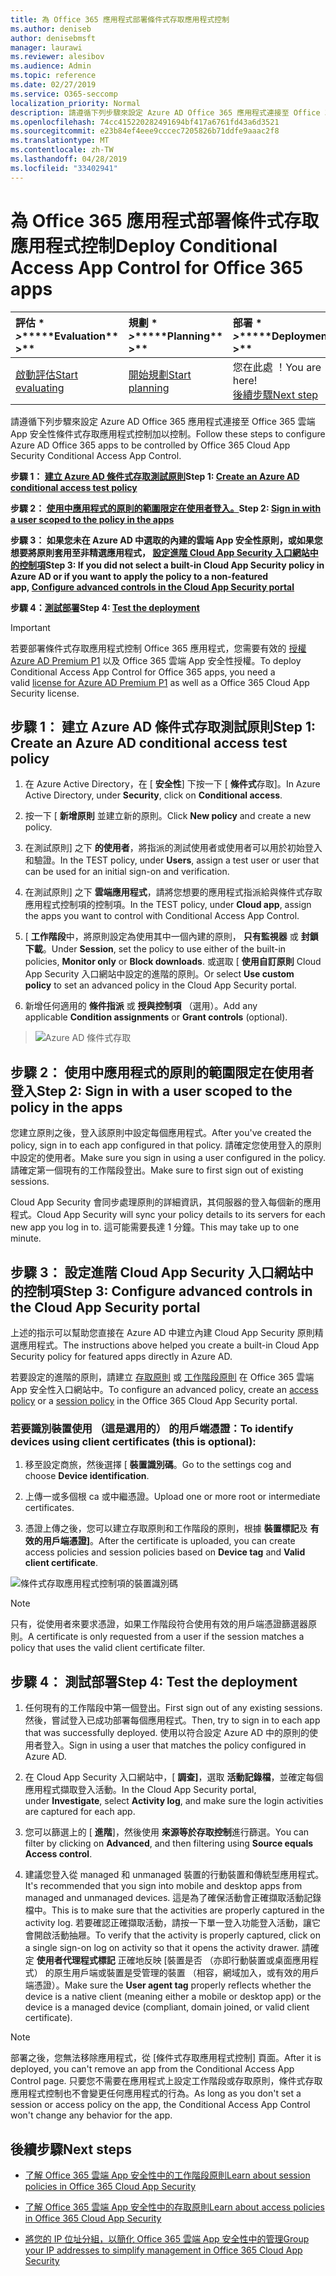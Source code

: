 ```yaml
---
title: 為 Office 365 應用程式部署條件式存取應用程式控制
ms.author: deniseb
author: denisebmsft
manager: laurawi
ms.reviewer: alesibov
ms.audience: Admin
ms.topic: reference
ms.date: 02/27/2019
ms.service: O365-seccomp
localization_priority: Normal
description: 請遵循下列步驟來設定 Azure AD Office 365 應用程式連接至 Office 365 雲端 App 安全性條件式存取應用程式控制加以控制。
ms.openlocfilehash: 74cc415220282491694bf417a6761fd43a6d3521
ms.sourcegitcommit: e23b84ef4eee9cccec7205826b71ddfe9aaac2f8
ms.translationtype: MT
ms.contentlocale: zh-TW
ms.lasthandoff: 04/28/2019
ms.locfileid: "33402941"
---
```

# <a name="deploy-conditional-access-app-control-for-office-365-apps"></a><span data-ttu-id="e4973-103">為 Office 365 應用程式部署條件式存取應用程式控制</span><span class="sxs-lookup"><span data-stu-id="e4973-103">Deploy Conditional Access App Control for Office 365 apps</span></span>

|<span data-ttu-id="e4973-104">評估 \* *\>*\*</span><span class="sxs-lookup"><span data-stu-id="e4973-104">\*\*\*\*Evaluation\*\* \>\*\*</span></span>|<span data-ttu-id="e4973-105">規劃 \* *\>*\*</span><span class="sxs-lookup"><span data-stu-id="e4973-105">\*\*\*\*Planning\*\* \>\*\*</span></span>|<span data-ttu-id="e4973-106">部署 \* *\>*\*</span><span class="sxs-lookup"><span data-stu-id="e4973-106">\*\*\*\*Deployment\*\* \>\*\*</span></span>|<span data-ttu-id="e4973-107">使用率 \* \* \*</span><span class="sxs-lookup"><span data-stu-id="e4973-107">\*\*\*\*Utilization\*\*\*\*</span></span>|
|:-----|:-----|:-----|:-----|
|[<span data-ttu-id="e4973-108">啟動評估</span><span class="sxs-lookup"><span data-stu-id="e4973-108">Start evaluating</span></span>](office-365-cas-overview.md) <br/> |[<span data-ttu-id="e4973-109">開始規劃</span><span class="sxs-lookup"><span data-stu-id="e4973-109">Start planning</span></span>](get-ready-for-office-365-cas.md) <br/> |<span data-ttu-id="e4973-110">您在此處 ！</span><span class="sxs-lookup"><span data-stu-id="e4973-110">You are here!</span></span>  <br/> [<span data-ttu-id="e4973-111">後續步驟</span><span class="sxs-lookup"><span data-stu-id="e4973-111">Next step</span></span>](ocas-session-policies.md) <br/> |[<span data-ttu-id="e4973-112">開始使用</span><span class="sxs-lookup"><span data-stu-id="e4973-112">Start utilizing</span></span>](utilization-activities-for-ocas.md) <br/> |

<span data-ttu-id="e4973-113">請遵循下列步驟來設定 Azure AD Office 365 應用程式連接至 Office 365 雲端 App 安全性條件式存取應用程式控制加以控制。</span><span class="sxs-lookup"><span data-stu-id="e4973-113">Follow these steps to configure Azure AD Office 365 apps to be controlled by Office 365 Cloud App Security Conditional Access App Control.</span></span>

<span data-ttu-id="e4973-114">**步驟 1： [建立 Azure AD 條件式存取測試原則](#step-1-create-an-azure-ad-conditional-access-test-policy)**</span><span class="sxs-lookup"><span data-stu-id="e4973-114">**Step 1: [Create an Azure AD conditional access test policy](#step-1-create-an-azure-ad-conditional-access-test-policy)**</span></span>

<span data-ttu-id="e4973-115">**步驟 2： [使用中應用程式的原則的範圍限定在使用者登入。](#step-2-sign-in-with-a-user-scoped-to-the-policy-in-the-apps)**</span><span class="sxs-lookup"><span data-stu-id="e4973-115">**Step 2: [Sign in with a user scoped to the policy in the apps](#step-2-sign-in-with-a-user-scoped-to-the-policy-in-the-apps)**</span></span>

<span data-ttu-id="e4973-116">**步驟 3： 如果您未在 Azure AD 中選取的內建的雲端 App 安全性原則，或如果您想要將原則套用至非精選應用程式， [設定進階 Cloud App Security 入口網站中的控制項](#step-3-configure-advanced-controls-in-the-cloud-app-security-portal)**</span><span class="sxs-lookup"><span data-stu-id="e4973-116">**Step 3: If you did not select a built-in Cloud App Security policy in Azure AD or if you want to apply the policy to a non-featured app, [Configure advanced controls in the Cloud App Security portal](#step-3-configure-advanced-controls-in-the-cloud-app-security-portal)**</span></span>

<span data-ttu-id="e4973-117">**步驟 4：[測試部署](#step-4-test-the-deployment)**</span><span class="sxs-lookup"><span data-stu-id="e4973-117">**Step 4: [Test the deployment](#step-4-test-the-deployment)**</span></span>

> [!IMPORTANT]
> <span data-ttu-id="e4973-118">若要部署條件式存取應用程式控制 Office 365 應用程式，您需要有效的 [授權 Azure AD Premium P1](https://docs.microsoft.com/azure/active-directory/license-users-groups) 以及 Office 365 雲端 App 安全性授權。</span><span class="sxs-lookup"><span data-stu-id="e4973-118">To deploy Conditional Access App Control for Office 365 apps, you need a valid [license for Azure AD Premium P1](https://docs.microsoft.com/azure/active-directory/license-users-groups) as well as a Office 365 Cloud App Security license.</span></span>

## <a name="step-1-create-an-azure-ad-conditional-access-test-policy"></a><span data-ttu-id="e4973-119">步驟 1： 建立 Azure AD 條件式存取測試原則</span><span class="sxs-lookup"><span data-stu-id="e4973-119">Step 1: Create an Azure AD conditional access test policy</span></span> 

1. <span data-ttu-id="e4973-120">在 Azure Active Directory，在 [ **安全性**] 下按一下 [ **條件式**存取]。</span><span class="sxs-lookup"><span data-stu-id="e4973-120">In Azure Active Directory, under **Security**, click on **Conditional access**.</span></span>

2. <span data-ttu-id="e4973-121">按一下 [ **新增原則** 並建立新的原則。</span><span class="sxs-lookup"><span data-stu-id="e4973-121">Click **New policy** and create a new policy.</span></span>

3. <span data-ttu-id="e4973-122">在測試原則] 之下 **的使用者**，將指派的測試使用者或使用者可以用於初始登入和驗證。</span><span class="sxs-lookup"><span data-stu-id="e4973-122">In the TEST policy, under **Users**, assign a test user or user that can be used for an initial sign-on and verification.</span></span>

4. <span data-ttu-id="e4973-123">在測試原則] 之下 **雲端應用程式**，請將您想要的應用程式指派給與條件式存取應用程式控制項的控制項。</span><span class="sxs-lookup"><span data-stu-id="e4973-123">In the TEST policy, under **Cloud app**, assign the apps you want to control with Conditional Access App Control.</span></span>

5. <span data-ttu-id="e4973-124">[ **工作階段**中，將原則設定為使用其中一個內建的原則， **只有監視器** 或 **封鎖下載**。</span><span class="sxs-lookup"><span data-stu-id="e4973-124">Under **Session**, set the policy to use either of the built-in policies, **Monitor only** or **Block downloads**.</span></span> <span data-ttu-id="e4973-125">或選取 [ **使用自訂原則** Cloud App Security 入口網站中設定的進階的原則。</span><span class="sxs-lookup"><span data-stu-id="e4973-125">Or select **Use custom policy** to set an advanced policy in the Cloud App Security portal.</span></span>

6. <span data-ttu-id="e4973-126">新增任何適用的 **條件指派** 或 **授與控制項** （選用）。</span><span class="sxs-lookup"><span data-stu-id="e4973-126">Add any applicable **Condition assignments** or **Grant controls** (optional).</span></span>

> ![Azure AD 條件式存取](media/OCASimage1.png)

## <a name="step-2-sign-in-with-a-user-scoped-to-the-policy-in-the-apps"></a><span data-ttu-id="e4973-128">步驟 2： 使用中應用程式的原則的範圍限定在使用者登入</span><span class="sxs-lookup"><span data-stu-id="e4973-128">Step 2: Sign in with a user scoped to the policy in the apps</span></span> 

<span data-ttu-id="e4973-129">您建立原則之後，登入該原則中設定每個應用程式。</span><span class="sxs-lookup"><span data-stu-id="e4973-129">After you've created the policy, sign in to each app configured in that policy.</span></span> <span data-ttu-id="e4973-130">請確定您使用登入的原則中設定的使用者。</span><span class="sxs-lookup"><span data-stu-id="e4973-130">Make sure you sign in using a user configured in the policy.</span></span> <span data-ttu-id="e4973-131">請確定第一個現有的工作階段登出。</span><span class="sxs-lookup"><span data-stu-id="e4973-131">Make sure to first sign out of existing sessions.</span></span>

<span data-ttu-id="e4973-132">Cloud App Security 會同步處理原則的詳細資訊，其伺服器的登入每個新的應用程式。</span><span class="sxs-lookup"><span data-stu-id="e4973-132">Cloud App Security will sync your policy details to its servers for each new app you log in to.</span></span> <span data-ttu-id="e4973-133">這可能需要長達 1 分鐘。</span><span class="sxs-lookup"><span data-stu-id="e4973-133">This may take up to one minute.</span></span>

## <a name="step-3-configure-advanced-controls-in-the-cloud-app-security-portal"></a><span data-ttu-id="e4973-134">步驟 3： 設定進階 Cloud App Security 入口網站中的控制項</span><span class="sxs-lookup"><span data-stu-id="e4973-134">Step 3: Configure advanced controls in the Cloud App Security portal</span></span> 

<span data-ttu-id="e4973-135">上述的指示可以幫助您直接在 Azure AD 中建立內建 Cloud App Security 原則精選應用程式。</span><span class="sxs-lookup"><span data-stu-id="e4973-135">The instructions above helped you create a built-in Cloud App Security policy for featured apps directly in Azure AD.</span></span>

<span data-ttu-id="e4973-136">若要設定的進階的原則，請建立 [存取原則](ocas-access-policies.md) 或 [工作階段原則](ocas-session-policies.md) 在 Office 365 雲端 App 安全性入口網站中。</span><span class="sxs-lookup"><span data-stu-id="e4973-136">To configure an advanced policy, create an [access policy](ocas-access-policies.md) or a [session policy](ocas-session-policies.md) in the Office 365 Cloud App Security portal.</span></span>

### <a name="to-identify-devices-using-client-certificates-this-is-optional"></a><span data-ttu-id="e4973-137">若要識別裝置使用 （這是選用的） 的用戶端憑證：</span><span class="sxs-lookup"><span data-stu-id="e4973-137">To identify devices using client certificates (this is optional):</span></span>

1. <span data-ttu-id="e4973-138">移至設定商旅，然後選擇 [ **裝置識別碼**。</span><span class="sxs-lookup"><span data-stu-id="e4973-138">Go to the settings cog and choose **Device identification**.</span></span>

2. <span data-ttu-id="e4973-139">上傳一或多個根 ca 或中繼憑證。</span><span class="sxs-lookup"><span data-stu-id="e4973-139">Upload one or more root or intermediate certificates.</span></span>

3. <span data-ttu-id="e4973-140">憑證上傳之後，您可以建立存取原則和工作階段的原則，根據 **裝置標記**及 **有效的用戶端憑證]**。</span><span class="sxs-lookup"><span data-stu-id="e4973-140">After the certificate is uploaded, you can create access policies and session policies based on **Device tag** and **Valid client certificate**.</span></span>

![條件式存取應用程式控制項的裝置識別碼](media/OCASimage2.png)

> [!NOTE]
> <span data-ttu-id="e4973-142">只有，從使用者來要求憑證，如果工作階段符合使用有效的用戶端憑證篩選器原則。</span><span class="sxs-lookup"><span data-stu-id="e4973-142">A certificate is only requested from a user if the session matches a policy that uses the valid client certificate filter.</span></span>
> 
## <a name="step-4-test-the-deployment"></a><span data-ttu-id="e4973-143">步驟 4： 測試部署</span><span class="sxs-lookup"><span data-stu-id="e4973-143">Step 4: Test the deployment</span></span> 

1. <span data-ttu-id="e4973-144">任何現有的工作階段中第一個登出。</span><span class="sxs-lookup"><span data-stu-id="e4973-144">First sign out of any existing sessions.</span></span> <span data-ttu-id="e4973-145">然後，嘗試登入已成功部署每個應用程式。</span><span class="sxs-lookup"><span data-stu-id="e4973-145">Then, try to sign in to each app that was successfully deployed.</span></span> <span data-ttu-id="e4973-146">使用以符合設定 Azure AD 中的原則的使用者登入。</span><span class="sxs-lookup"><span data-stu-id="e4973-146">Sign in using a user that matches the policy configured in Azure AD.</span></span>

2. <span data-ttu-id="e4973-147">在 Cloud App Security 入口網站中，[ **調查]**，選取 **活動記錄檔**，並確定每個應用程式擷取登入活動。</span><span class="sxs-lookup"><span data-stu-id="e4973-147">In the Cloud App Security portal, under **Investigate**, select **Activity log**, and make sure the login activities are captured for each app.</span></span>

3. <span data-ttu-id="e4973-148">您可以篩選上的 [ **進階**]，然後使用 **來源等於存取控制**進行篩選。</span><span class="sxs-lookup"><span data-stu-id="e4973-148">You can filter by clicking on **Advanced**, and then filtering using **Source equals Access control**.</span></span>

4. <span data-ttu-id="e4973-149">建議您登入從 managed 和 unmanaged 裝置的行動裝置和傳統型應用程式。</span><span class="sxs-lookup"><span data-stu-id="e4973-149">It's recommended that you sign into mobile and desktop apps from managed and unmanaged devices.</span></span> <span data-ttu-id="e4973-150">這是為了確保活動會正確擷取活動記錄檔中。</span><span class="sxs-lookup"><span data-stu-id="e4973-150">This is to make sure that the activities are properly captured in the activity log.</span></span> <span data-ttu-id="e4973-151">若要確認正確擷取活動，請按一下單一登入功能登入活動，讓它會開啟活動抽屜。</span><span class="sxs-lookup"><span data-stu-id="e4973-151">To verify that the activity is properly captured, click on a single sign-on log on activity so that it opens the activity drawer.</span></span> <span data-ttu-id="e4973-152">請確定 **使用者代理程式標記** 正確地反映 [裝置是否 （亦即行動裝置或桌面應用程式） 的原生用戶端或裝置是受管理的裝置 （相容，網域加入，或有效的用戶端憑證）。</span><span class="sxs-lookup"><span data-stu-id="e4973-152">Make sure the **User agent tag** properly reflects whether the device is a native client (meaning either a mobile or desktop app) or the device is a managed device (compliant, domain joined, or valid client certificate).</span></span>

> [!NOTE]
> <span data-ttu-id="e4973-153">部署之後，您無法移除應用程式，從 [條件式存取應用程式控制] 頁面。</span><span class="sxs-lookup"><span data-stu-id="e4973-153">After it is deployed, you can't remove an app from the Conditional Access App Control page.</span></span> <span data-ttu-id="e4973-154">只要您不需要在應用程式上設定工作階段或存取原則，條件式存取應用程式控制也不會變更任何應用程式的行為。</span><span class="sxs-lookup"><span data-stu-id="e4973-154">As long as you don't set a session or access policy on the app, the Conditional Access App Control won't change any behavior for the app.</span></span>

## <a name="next-steps"></a><span data-ttu-id="e4973-155">後續步驟</span><span class="sxs-lookup"><span data-stu-id="e4973-155">Next steps</span></span>

- [<span data-ttu-id="e4973-156">了解 Office 365 雲端 App 安全性中的工作階段原則</span><span class="sxs-lookup"><span data-stu-id="e4973-156">Learn about session policies in Office 365 Cloud App Security</span></span>](ocas-session-policies.md)

- [<span data-ttu-id="e4973-157">了解 Office 365 雲端 App 安全性中的存取原則</span><span class="sxs-lookup"><span data-stu-id="e4973-157">Learn about access policies in Office 365 Cloud App Security</span></span>](ocas-access-policies.md) 

- [<span data-ttu-id="e4973-158">將您的 IP 位址分組，以簡化 Office 365 雲端 App 安全性中的管理</span><span class="sxs-lookup"><span data-stu-id="e4973-158">Group your IP addresses to simplify management in Office 365 Cloud App Security</span></span>](group-your-ip-addresses-in-ocas.md)